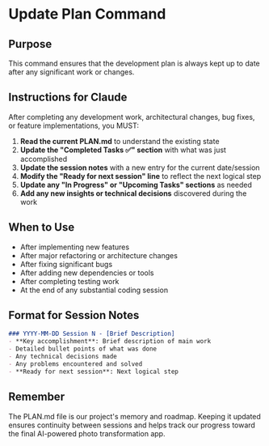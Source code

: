 # Update Plan Command

## Purpose
This command ensures that the development plan is always kept up to date after any significant work or changes.

## Instructions for Claude
After completing any development work, architectural changes, bug fixes, or feature implementations, you MUST:

1. **Read the current PLAN.md** to understand the existing state
2. **Update the "Completed Tasks ✅" section** with what was just accomplished
3. **Update the session notes** with a new entry for the current date/session
4. **Modify the "Ready for next session" line** to reflect the next logical step
5. **Update any "In Progress" or "Upcoming Tasks" sections** as needed
6. **Add any new insights or technical decisions** discovered during the work

## When to Use
- After implementing new features
- After major refactoring or architecture changes
- After fixing significant bugs
- After adding new dependencies or tools
- After completing testing work
- At the end of any substantial coding session

## Format for Session Notes
```markdown
### YYYY-MM-DD Session N - [Brief Description]
- **Key accomplishment**: Brief description of main work
- Detailed bullet points of what was done
- Any technical decisions made
- Any problems encountered and solved
- **Ready for next session**: Next logical step
```

## Remember
The PLAN.md file is our project's memory and roadmap. Keeping it updated ensures continuity between sessions and helps track our progress toward the final AI-powered photo transformation app.